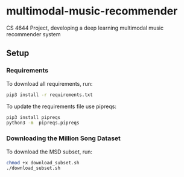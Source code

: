 # multimodal-music-recommender
CS 4644 Project, developing a deep learning multimodal music recommender system

## Setup

### Requirements

To download all requirements, run:

```bash
pip3 install -r requirements.txt
```

To update the requirements file use pipreqs:

```bash
pip3 install pipreqs
python3 -m  pipreqs.pipreqs
```


### Downloading the Million Song Dataset

To download the MSD subset, run:
```bash
chmod +x download_subset.sh
./download_subset.sh
```
